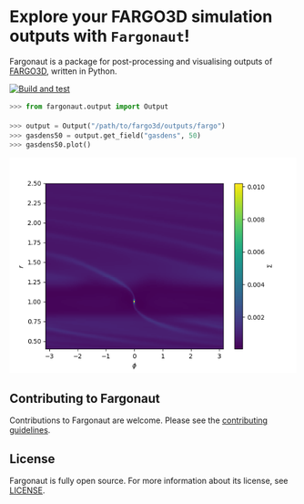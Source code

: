 # Explore your FARGO3D simulation outputs with `Fargonaut`!

Fargonaut is a package for post-processing and visualising outputs of [FARGO3D](https://github.com/FARGO3D/fargo3d), written in Python.

[![Build and test](https://github.com/dc2917/Fargonaut/actions/workflows/ci.yml/badge.svg)](https://github.com/dc2917/Fargonaut/actions/workflows/ci.yml)


```py
>>> from fargonaut.output import Output

>>> output = Output("/path/to/fargo3d/outputs/fargo")
>>> gasdens50 = output.get_field("gasdens", 50)
>>> gasdens50.plot()
```

![Gas surface density output 50](docs/images/fargo_gasdens50.png)

## Contributing to Fargonaut

Contributions to Fargonaut are welcome. Please see the [contributing guidelines](CONTRIBUTING.md).

## License

Fargonaut is fully open source. For more information about its license, see [LICENSE](LICENSE.md).
